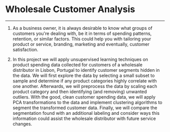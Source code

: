# Wholesale Customer Analysis
___________________________________________________
1. As a business owner, it is always desirable to know what groups of customers you're dealing with, be it in terms of spending patterns, retention, or similar factors. This could help you with tailoring your product or service, branding, marketing and eventually, customer satisfaction.

2. In this project we will apply unsupervised learning techniques on product spending data collected for customers of a wholesale distributor in Lisbon, Portugal to identify customer segments hidden in the data. We will first explore the data by selecting a small subset to sample and determine if any product categories highly correlate with one another. Afterwards, we will preprocess the data by scaling each product category and then identifying (and removing) unwanted outliers. With the good, clean customer spending data, we will apply PCA transformations to the data and implement clustering algorithms to segment the transformed customer data. Finally, we will compare the segmentation found with an additional labeling and consider ways this information could assist the wholesale distributor with future service changes.
